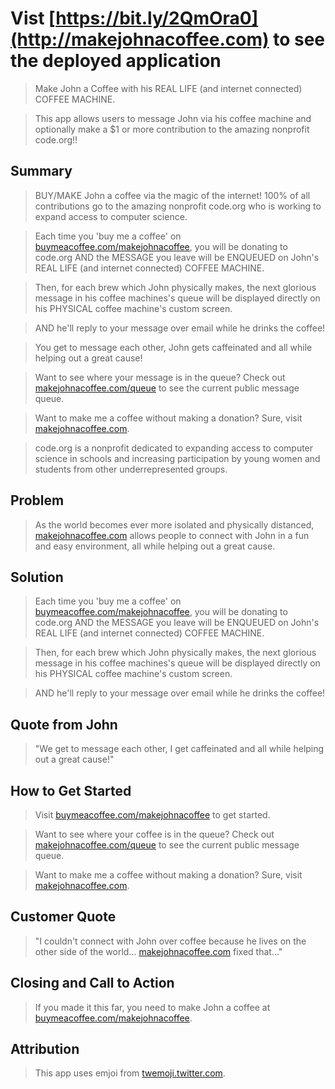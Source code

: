 # Vist [https://bit.ly/2QmOra0](http://makejohnacoffee.com) to see the deployed application #
<!--
> This material was originally posted [here](http://www.quora.com/What-is-Amazons-approach-to-product-development-and-product-management). It is reproduced here for posterities sake.

There is an approach called "working backwards" that is widely used at Amazon. They work backwards from the customer, rather than starting with an idea for a product and trying to bolt customers onto it. While working backwards can be applied to any specific product decision, using this approach is especially important when developing new products or features.

For new initiatives a product manager typically starts by writing an internal press release announcing the finished product. The target audience for the press release is the new/updated product's customers, which can be retail customers or internal users of a tool or technology. Internal press releases are centered around the customer problem, how current solutions (internal or external) fail, and how the new product will blow away existing solutions.

If the benefits listed don't sound very interesting or exciting to customers, then perhaps they're not (and shouldn't be built). Instead, the product manager should keep iterating on the press release until they've come up with benefits that actually sound like benefits. Iterating on a press release is a lot less expensive than iterating on the product itself (and quicker!).

If the press release is more than a page and a half, it is probably too long. Keep it simple. 3-4 sentences for most paragraphs. Cut out the fat. Don't make it into a spec. You can accompany the press release with a FAQ that answers all of the other business or execution questions so the press release can stay focused on what the customer gets. My rule of thumb is that if the press release is hard to write, then the product is probably going to suck. Keep working at it until the outline for each paragraph flows.

Oh, and I also like to write press-releases in what I call "Oprah-speak" for mainstream consumer products. Imagine you're sitting on Oprah's couch and have just explained the product to her, and then you listen as she explains it to her audience. That's "Oprah-speak", not "Geek-speak".

Once the project moves into development, the press release can be used as a touchstone; a guiding light. The product team can ask themselves, "Are we building what is in the press release?" If they find they're spending time building things that aren't in the press release (overbuilding), they need to ask themselves why. This keeps product development focused on achieving the customer benefits and not building extraneous stuff that takes longer to build, takes resources to maintain, and doesn't provide real customer benefit (at least not enough to warrant inclusion in the press release).
 -->


  <!-- > ## Heading ## Name the product in a way the reader (i.e. your target customers) will understand. -->
  > Make John a Coffee with his REAL LIFE (and internet connected) COFFEE MACHINE.



  <!-- > ## Sub-Heading ## Describe who the market for the product is and what benefit they get. One sentence only underneath the title. -->
  >  This app allows users to message John via his coffee machine and optionally make a $1 or more contribution to the amazing nonprofit code.org!!

## Summary ##
  <!-- > Give a summary of the product and the benefit. Assume the reader will not read anything else so make this paragraph good. -->
  > BUY/MAKE John a coffee via the magic of the internet! 100% of all contributions go to the amazing nonprofit code.org who is working to expand access to computer science.

  > Each time you 'buy me a coffee' on [buymeacoffee.com/makejohnacoffee](http://buymeacoffee.com/makejohnacoffee), you will be donating to code.org AND the MESSAGE you leave will be ENQUEUED on John's REAL LIFE (and internet connected) COFFEE MACHINE.

  > Then, for each brew which John physically makes, the next glorious message in his coffee machines's queue will be displayed directly on his PHYSICAL coffee machine's custom screen.

  > AND he'll reply to your message over email while he drinks the coffee!

  > You get to message each other, John gets caffeinated and all while helping out a great cause!

  > Want to see where your message is in the queue? Check out [makejohnacoffee.com/queue](http://makejohnacoffee.com/queue) to see the current public message queue.

  > Want to make me a coffee without making a donation? Sure, visit [makejohnacoffee.com](http://makejohnacoffee.com).


  > code.org is a nonprofit dedicated to expanding access to computer science in schools and increasing participation by young women and students from other underrepresented groups.

## Problem ##
  <!-- > Describe the problem your product solves. -->
  >As the world becomes ever more isolated and physically distanced, [makejohnacoffee.com](http://makejohnacoffee.com) allows people to connect with John in a fun and easy environment, all while helping out a great cause.

## Solution ##
  <!-- > Describe how your product elegantly solves the problem. -->
  >Each time you 'buy me a coffee' on [buymeacoffee.com/makejohnacoffee](http://buymeacoffee.com/makejohnacoffee), you will be donating to code.org AND the MESSAGE you leave will be ENQUEUED on John's REAL LIFE (and internet connected) COFFEE MACHINE.

  > Then, for each brew which John physically makes, the next glorious message in his coffee machines's queue will be displayed directly on his PHYSICAL coffee machine's custom screen.

  > AND he'll reply to your message over email while he drinks the coffee!

## Quote from John ##
  <!-- > A quote from a spokesperson in your company. -->
  > "We get to message each other, I get caffeinated and all while helping out a great cause!"

## How to Get Started ##
  <!-- > Describe how easy it is to get started. -->
  >Visit [buymeacoffee.com/makejohnacoffee](http://buymeacoffee.com/makejohnacoffee) to get started.

  > Want to see where your coffee is in the queue? Check out [makejohnacoffee.com/queue](http://makejohnacoffee.com/queue) to see the current public message queue.

  > Want to make me a coffee without making a donation? Sure, visit [makejohnacoffee.com](http://makejohnacoffee.com).

## Customer Quote ##
  <!-- > Provide a quote from a hypothetical customer that describes how they experienced the benefit. -->
  > "I couldn't connect with John over coffee because he lives on the other side of the world... [makejohnacoffee.com](http://makejohnacoffee.com) fixed that..."

## Closing and Call to Action ##
  <!-- > Wrap it up and give pointers where the reader should go next. -->
  > If you made it this far, you need to make John a coffee at [buymeacoffee.com/makejohnacoffee](http://buymeacoffee.com/makejohnacoffee).

## Attribution ##

  > This app uses emjoi from  [twemoji.twitter.com](https://twemoji.twitter.com/).
